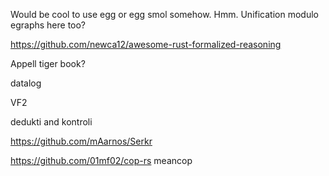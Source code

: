 Would be cool to use egg or egg smol somehow.
Hmm. Unification modulo egraphs here too?

<https://github.com/newca12/awesome-rust-formalized-reasoning>

Appell tiger book?

datalog

VF2

dedukti and kontroli

<https://github.com/mAarnos/Serkr>

<https://github.com/01mf02/cop-rs> meancop
